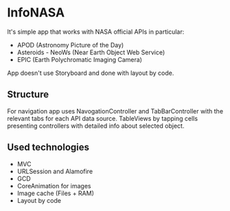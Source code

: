 # InfoNASA
It's simple app that works with NASA official APIs in particular:
- APOD (Astronomy Picture of the Day)
- Asteroids - NeoWs (Near Earth Object Web Service)
- EPIC (Earth Polychromatic Imaging Camera)

App doesn't use Storyboard and done with layout by code.

## Structure
For navigation app uses NavogationController and TabBarController with the relevant tabs for each API data source.
TableViews by tapping cells presenting controllers with detailed info about selected object.

## Used technologies
- MVC
- URLSession and Alamofire
- GCD
- CoreAnimation for images
- Image cache (Files + RAM)
- Layout by code
